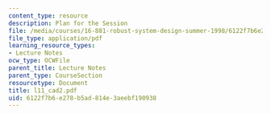 ```yaml
---
content_type: resource
description: Plan for the Session
file: /media/courses/16-881-robust-system-design-summer-1998/6122f7b6e278b5ad814e3aeebf190938_l11_cad2.pdf
file_type: application/pdf
learning_resource_types:
- Lecture Notes
ocw_type: OCWFile
parent_title: Lecture Notes
parent_type: CourseSection
resourcetype: Document
title: l11_cad2.pdf
uid: 6122f7b6-e278-b5ad-814e-3aeebf190938
---
```

